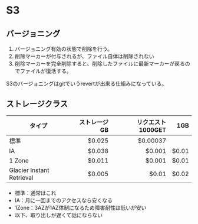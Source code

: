 # S3

## バージョニング

1. バージョニング有効の状態で削除を行う。
1. 削除マーカーが付与されるが、ファイル自体は削除されない
1. 削除マーカーを完全削除すると、削除したファイルに最新マーカーが戻るのでファイルが復活する。

S3のバージョニングはgitでいうrevertが出来る仕組みになっている。

## ストレージクラス

|タイプ|ストレージGB|リクエスト1000GET|1GB|
|--|--:|--:|--:|
|標準|$0.025|$0.00037||
|IA|$0.038|$0.001|$0.01|
|1 Zone|$0.011|$0.001|$0.01|
|Glacier Instant Retrieval|$0.005|$0.01|$0.02|

- 標準：通常はこれ
- IA：月に一回までのアクセスなら安くなる
- 1Zone：3AZが1AZ体制になるため障害耐性は低いが安い
- 以下、取り出しが遅くて話にならない
